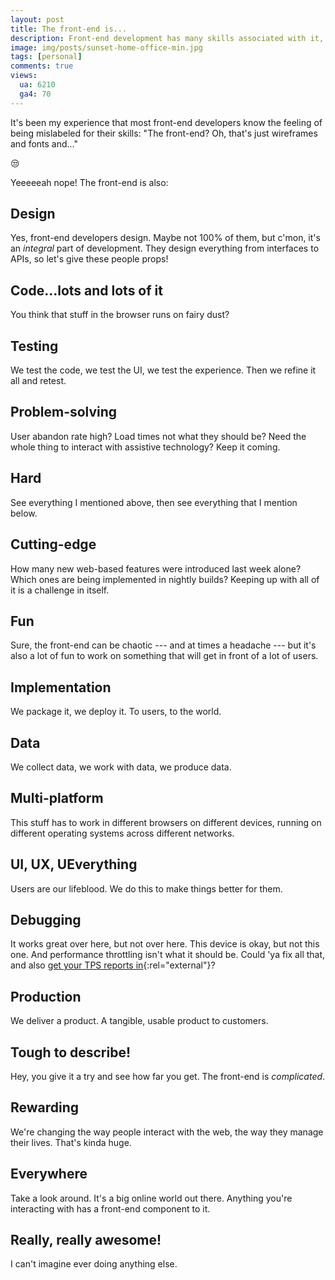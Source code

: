 ```yaml
---
layout: post
title: The front-end is...
description: Front-end development has many skills associated with it, and it's been my experience that the role is often misunderstood. The front-end is tough to describe, but here's a brief nod of recognition to just some of what developers do.
image: img/posts/sunset-home-office-min.jpg
tags: [personal]
comments: true
views:
  ua: 6210
  ga4: 70
---
```


It's been my experience that most front-end developers know the feeling of being mislabeled for their skills: "The front-end? Oh, that's just wireframes and fonts and..."

<span role="img" aria-label="emoji unamused face">&#x1F612;</span>

Yeeeeeah nope! The front-end is also:

## Design

Yes, front-end developers design. Maybe not 100% of them, but c'mon, it's an _integral_ part of development. They design everything from interfaces to APIs, so let's give these people props!

## Code...lots and lots of it

You think that stuff in the browser runs on fairy dust?

## Testing

We test the code, we test the UI, we test the experience. Then we refine it all and retest.

## Problem-solving

User abandon rate high? Load times not what they should be? Need the whole thing to interact with assistive technology? Keep it coming.

## Hard

See everything I mentioned above, then see everything that I mention below.

## Cutting-edge

How many new web-based features were introduced last week alone? Which ones are being implemented in nightly builds? Keeping up with all of it is a challenge in itself.

## Fun

Sure, the front-end can be chaotic --- and at times a headache --- but it's also a lot of fun to work on something that will get in front of a lot of users.

## Implementation

We package it, we deploy it. To users, to the world.

## Data

We collect data, we work with data, we produce data.

## Multi-platform

This stuff has to work in different browsers on different devices, running on different operating systems across different networks.

## UI, UX, UEverything

Users are our lifeblood. We do this to make things better for them.

## Debugging

It works great over here, but not over here. This device is okay, but not this one. And performance throttling isn't what it should be. Could 'ya fix all that, and also [get your TPS reports in](https://www.youtube.com/watch?v=Fy3rjQGc6lA){:rel="external"}?

## Production

We deliver a product. A tangible, usable product to customers.

## Tough to describe!

Hey, you give it a try and see how far you get. The front-end is *complicated*.

## Rewarding

We're changing the way people interact with the web, the way they manage their lives. That's kinda huge.

## Everywhere

Take a look around. It's a big online world out there. Anything you're interacting with has a front-end component to it.

## Really, really awesome!

I can't imagine ever doing anything else.

